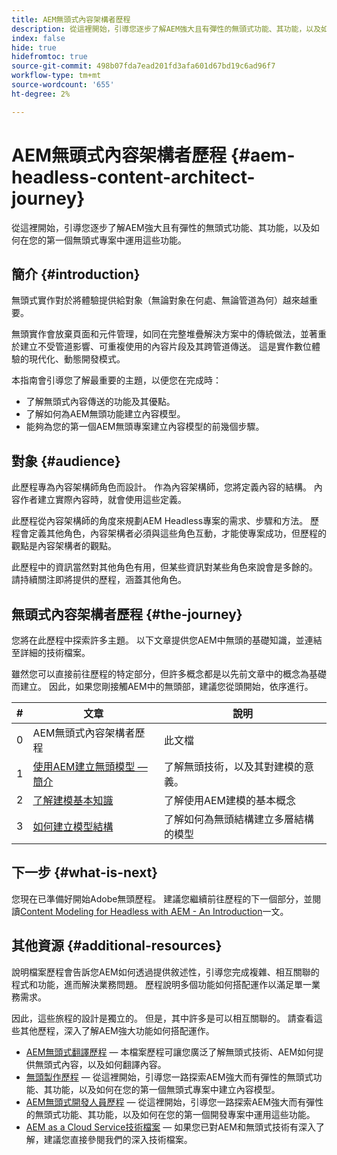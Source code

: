 ```yaml
---
title: AEM無頭式內容架構者歷程
description: 從這裡開始，引導您逐步了解AEM強大且有彈性的無頭式功能、其功能，以及如何在您的第一個無頭式專案中建立內容模型。
index: false
hide: true
hidefromtoc: true
source-git-commit: 498b07fda7ead201fd3afa601d67bd19c6ad96f7
workflow-type: tm+mt
source-wordcount: '655'
ht-degree: 2%

---
```



# AEM無頭式內容架構者歷程 {#aem-headless-content-architect-journey}

從這裡開始，引導您逐步了解AEM強大且有彈性的無頭式功能、其功能，以及如何在您的第一個無頭式專案中運用這些功能。

## 簡介 {#introduction}

無頭式實作對於將體驗提供給對象（無論對象在何處、無論管道為何）越來越重要。

無頭實作會放棄頁面和元件管理，如同在完整堆疊解決方案中的傳統做法，並著重於建立不受管道影響、可重複使用的內容片段及其跨管道傳送。 這是實作數位體驗的現代化、動態開發模式。

本指南會引導您了解最重要的主題，以便您在完成時：

* 了解無頭式內容傳送的功能及其優點。
* 了解如何為AEM無頭功能建立內容模型。
* 能夠為您的第一個AEM無頭專案建立內容模型的前幾個步驟。

## 對象 {#audience}

此歷程專為內容架構師角色而設計。 作為內容架構師，您將定義內容的結構。 內容作者建立實際內容時，就會使用這些定義。

此歷程從內容架構師的角度來規劃AEM Headless專案的需求、步驟和方法。 歷程會定義其他角色，內容架構者必須與這些角色互動，才能使專案成功，但歷程的觀點是內容架構者的觀點。

此歷程中的資訊當然對其他角色有用，但某些資訊對某些角色來說會是多餘的。 請持續關注即將提供的歷程，涵蓋其他角色。

## 無頭式內容架構者歷程 {#the-journey}

您將在此歷程中探索許多主題。 以下文章提供您AEM中無頭的基礎知識，並連結至詳細的技術檔案。

雖然您可以直接前往歷程的特定部分，但許多概念都是以先前文章中的概念為基礎而建立。 因此，如果您剛接觸AEM中的無頭部，建議您從頭開始，依序進行。

| # | 文章 | 說明 |
|---|---|---|
| 0 | AEM無頭式內容架構者歷程 | 此文檔 |
| 1 | [使用AEM建立無頭模型 — 簡介](introduction.md) | 了解無頭技術，以及其對建模的意義。 |
| 2 | [了解建模基本知識](basics.md) | 了解使用AEM建模的基本概念 |
| 3 | [如何建立模型結構](model-structure.md) | 了解如何為無頭結構建立多層結構的模型 |

## 下一步 {#what-is-next}

您現在已準備好開始Adobe無頭歷程。 建議您繼續前往歷程的下一個部分，並閱讀[Content Modeling for Headless with AEM - An Introduction](introduction.md)一文。

## 其他資源 {#additional-resources}

說明檔案歷程會告訴您AEM如何透過提供敘述性，引導您完成複雜、相互關聯的程式和功能，進而解決業務問題。 歷程說明多個功能如何搭配運作以滿足單一業務需求。

因此，這些旅程的設計是獨立的。 但是，其中許多是可以相互關聯的。 請查看這些其他歷程，深入了解AEM強大功能如何搭配運作。

* [AEM無頭式翻譯歷程](/help/journey-headless/translation/overview.md)  — 本檔案歷程可讓您廣泛了解無頭式技術、AEM如何提供無頭式內容，以及如何翻譯內容。
* [無頭製作歷程](/help/journey-headless/author/overview.md)  — 從這裡開始，引導您一路探索AEM強大而有彈性的無頭式功能、其功能，以及如何在您的第一個無頭式專案中建立內容模型。
* [AEM無頭式開發人員歷程](/help/journey-headless/developer/overview.md)  — 從這裡開始，引導您一路探索AEM強大而有彈性的無頭式功能、其功能，以及如何在您的第一個開發專案中運用這些功能。
* [AEM as a Cloud Service技術檔案](https://experienceleague.adobe.com/docs/experience-manager-cloud-service.html)  — 如果您已對AEM和無頭式技術有深入了解，建議您直接參閱我們的深入技術檔案。